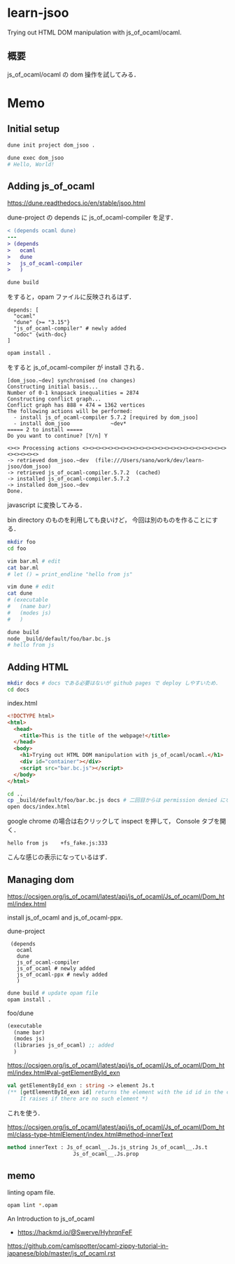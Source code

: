 # learn-jsoo

Trying out HTML DOM manipulation with js_of_ocaml/ocaml.

## 概要

js_of_ocaml/ocaml の dom 操作を試してみる．

# Memo

## Initial setup

```bash
dune init project dom_jsoo .
```

```bash
dune exec dom_jsoo
# Hello, World!
```

## Adding js_of_ocaml

https://dune.readthedocs.io/en/stable/jsoo.html

dune-project の depends に js_of_ocaml-compiler を足す．

```diff
< (depends ocaml dune)
---
> (depends
>   ocaml
>   dune
>   js_of_ocaml-compiler
>   )
```

```bash
dune build
```

をすると，opam ファイルに反映されるはず．

```opam
depends: [
  "ocaml"
  "dune" {>= "3.15"}
  "js_of_ocaml-compiler" # newly added
  "odoc" {with-doc}
]
```

```bash
opam install .
```

をすると js_of_ocaml-compiler が install される．

```
[dom_jsoo.~dev] synchronised (no changes)
Constructing initial basis...
Number of 0-1 knapsack inequalities = 2874
Constructing conflict graph...
Conflict graph has 888 + 474 = 1362 vertices
The following actions will be performed:
  - install js_of_ocaml-compiler 5.7.2 [required by dom_jsoo]
  - install dom_jsoo             ~dev*
===== 2 to install =====
Do you want to continue? [Y/n] Y

<><> Processing actions <><><><><><><><><><><><><><><><><><><><><><><><><><><><>
-> retrieved dom_jsoo.~dev  (file:///Users/sano/work/dev/learn-jsoo/dom_jsoo)
-> retrieved js_of_ocaml-compiler.5.7.2  (cached)
-> installed js_of_ocaml-compiler.5.7.2
-> installed dom_jsoo.~dev
Done.
```

javascript に変換してみる．

bin directory のものを利用しても良いけど，
今回は別のものを作ることにする．

```bash
mkdir foo
cd foo

vim bar.ml # edit
cat bar.ml
# let () = print_endline "hello from js"

vim dune # edit
cat dune
# (executable
#   (name bar)
#   (modes js)
#   )

dune build
node _build/default/foo/bar.bc.js
# hello from js
```

## Adding HTML

```bash
mkdir docs # docs である必要はないが github pages で deploy しやすいため．
cd docs
```

index.html

```html
<!DOCTYPE html>
<html>
  <head>
    <title>This is the title of the webpage!</title>
  </head>
  <body>
    <h1>Trying out HTML DOM manipulation with js_of_ocaml/ocaml.</h1>
    <div id="container"></div>
    <script src="bar.bc.js"></script>
  </body>
</html>
```

```bash
cd ..
cp _build/default/foo/bar.bc.js docs # 二回目からは permission denied になるので sudo をつける．
open docs/index.html
```

google chrome の場合は右クリックして inspect を押して，
Console タブを開く．

```
hello from js    +fs_fake.js:333
```

こんな感じの表示になっているはず．

## Managing dom

https://ocsigen.org/js_of_ocaml/latest/api/js_of_ocaml/Js_of_ocaml/Dom_html/index.html

install js_of_ocaml and js_of_ocaml-ppx.

dune-project

```
 (depends
   ocaml
   dune
   js_of_ocaml-compiler
   js_of_ocaml # newly added
   js_of_ocaml-ppx # newly added
   )
```

```bash
dune build # update opam file
opam install .
```

foo/dune

```lisp
(executable
  (name bar)
  (modes js)
  (libraries js_of_ocaml) ;; added
  )
```

https://ocsigen.org/js_of_ocaml/latest/api/js_of_ocaml/Js_of_ocaml/Dom_html/index.html#val-getElementById_exn

```ocaml
val getElementById_exn : string -> element Js.t
(** [getElementById_exn id] returns the element with the id id in the current document.
    It raises if there are no such element *)
```

これを使う．

https://ocsigen.org/js_of_ocaml/latest/api/js_of_ocaml/Js_of_ocaml/Dom_html/class-type-htmlElement/index.html#method-innerText

```ocaml
method innerText : Js_of_ocaml__.Js.js_string Js_of_ocaml__.Js.t
                     Js_of_ocaml__.Js.prop
```

## memo

linting opam file.

```bash
opam lint *.opam
```

An Introduction to js_of_ocaml

- https://hackmd.io/@Swerve/HyhrqnFeF

https://github.com/camlspotter/ocaml-zippy-tutorial-in-japanese/blob/master/js_of_ocaml.rst
